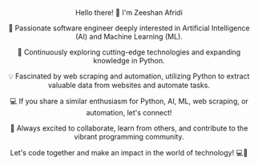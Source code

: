 <div align="center">
Hello there! 👋 I'm Zeeshan Afridi
  
🚀 Passionate software engineer deeply interested in Artificial Intelligence (AI) and Machine Learning (ML).

🌟 Continuously exploring cutting-edge technologies and expanding knowledge in Python.

💡 Fascinated by web scraping and automation, utilizing Python to extract valuable data from websites and automate tasks.

💻 If you share a similar enthusiasm for Python, AI, ML, web scraping, or automation, let's connect!

🤝 Always excited to collaborate, learn from others, and contribute to the vibrant programming community.

Let's code together and make an impact in the world of technology! 💻🚀

</div>
<!---
Zeeshan-Afridi/Zeeshan-Afridi is a ✨ special ✨ repository because its `README.md` (this file) appears on your GitHub profile.
You can click the Preview link to take a look at your changes.
--->

